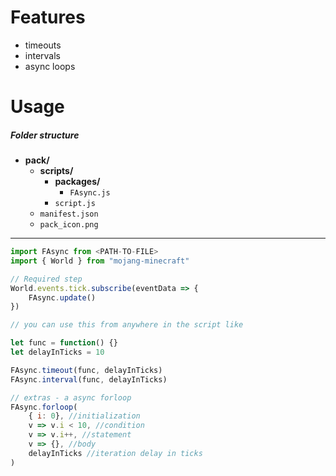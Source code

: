 # Features
- timeouts
- intervals
- async loops

# Usage
##### Folder structure
- **pack/**
  - **scripts/**
    - **packages/**
      - `FAsync.js`
    - `script.js`
  - `manifest.json`
  - `pack_icon.png`
---
```javascript
import FAsync from <PATH-TO-FILE>
import { World } from "mojang-minecraft"

// Required step
World.events.tick.subscribe(eventData => {
	FAsync.update()
})

// you can use this from anywhere in the script like

let func = function() {}
let delayInTicks = 10

FAsync.timeout(func, delayInTicks)
FAsync.interval(func, delayInTicks)

// extras - a async forloop
FAsync.forloop(
	{ i: 0}, //initialization
	v => v.i < 10, //condition
	v => v.i++, //statement
	v => {}, //body
	delayInTicks //iteration delay in ticks
)

```